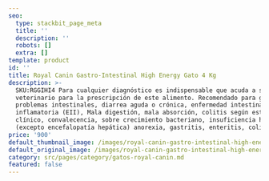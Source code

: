 ```yaml
---
seo:
  type: stackbit_page_meta
  title: ''
  description: ''
  robots: []
  extra: []
template: product
id: ''
title: Royal Canin Gastro-Intestinal High Energy Gato 4 Kg
description: >-
  SKU:RGGIHI4 Para cualquier diagnóstico es indispensable que acuda a su médico
  veterinario para la prescripción de este alimento. Recomendado para gatos con
  problemas intestinales, diarrea aguda o crónica, enfermedad intestinal
  inflamatoria (EII), Mala digestión, mala absorción, colitis según estado
  clínico, convalecencia, sobre crecimiento bacteriano, insuficiencia hepática
  (excepto encefalopatía hepática) anorexia, gastritis, enteritis, colitis.
price: '900'
default_thumbnail_image: /images/royal-canin-gastro-intestinal-high-energy-gato-1-png.jpg
default_original_image: /images/royal-canin-gastro-intestinal-high-energy-gato-1-png.jpg
category: src/pages/category/gatos-royal-canin.md
featured: false
---
```

